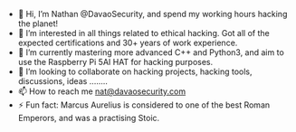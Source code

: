 - 👋 Hi, I’m Nathan @DavaoSecurity, and spend my working hours hacking the planet!
- 👀 I’m interested in all things related to ethical hacking. Got all of the expected certifications and 30+ years of work experience.
- 🌱 I’m currently mastering more advanced C++ and Python3, and aim to use the Raspberry Pi 5AI HAT for hacking purposes.
- 💞️ I’m looking to collaborate on hacking projects, hacking tools, discussions, ideas ........
- 📫 How to reach me nat@davaosecurity.com
- ⚡ Fun fact: Marcus Aurelius is considered to one of the best Roman Emperors, and was a practising Stoic.

<!---
DavaoSecurity/DavaoSecurity is a ✨ special ✨ repository because its `README.md` (this file) appears on your GitHub profile.
You can click the Preview link to take a look at your changes.
--->
